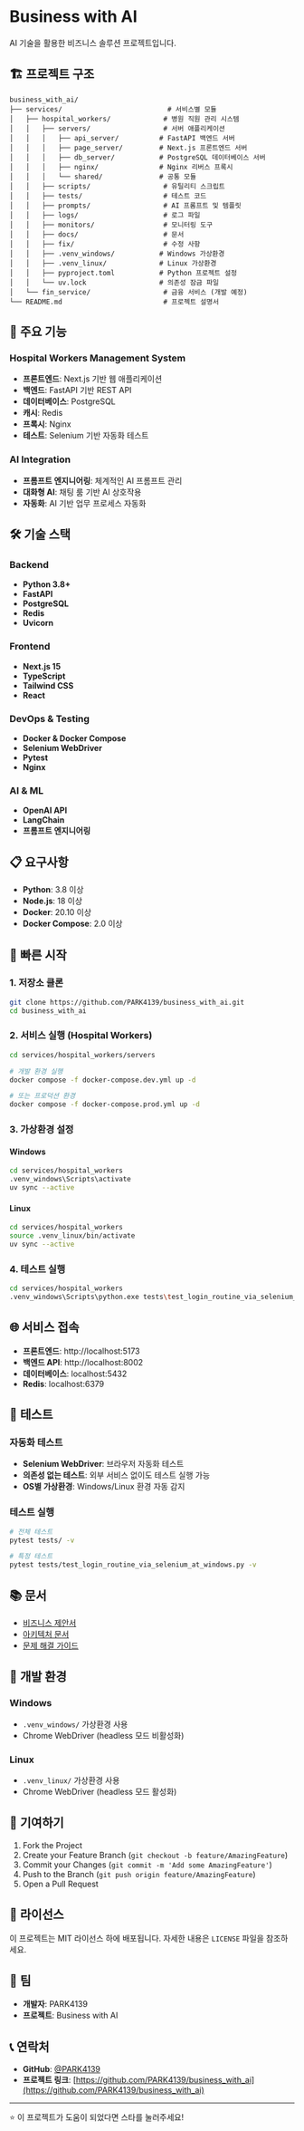 # Business with AI

AI 기술을 활용한 비즈니스 솔루션 프로젝트입니다.

## 🏗️ 프로젝트 구조

```
business_with_ai/
├── services/                          # 서비스별 모듈
│   ├── hospital_workers/             # 병원 직원 관리 시스템
│   │   ├── servers/                  # 서버 애플리케이션
│   │   │   ├── api_server/          # FastAPI 백엔드 서버
│   │   │   ├── page_server/         # Next.js 프론트엔드 서버
│   │   │   ├── db_server/           # PostgreSQL 데이터베이스 서버
│   │   │   ├── nginx/               # Nginx 리버스 프록시
│   │   │   └── shared/              # 공통 모듈
│   │   ├── scripts/                  # 유틸리티 스크립트
│   │   ├── tests/                    # 테스트 코드
│   │   ├── prompts/                  # AI 프롬프트 및 템플릿
│   │   ├── logs/                     # 로그 파일
│   │   ├── monitors/                 # 모니터링 도구
│   │   ├── docs/                     # 문서
│   │   ├── fix/                      # 수정 사항
│   │   ├── .venv_windows/           # Windows 가상환경
│   │   ├── .venv_linux/             # Linux 가상환경
│   │   ├── pyproject.toml           # Python 프로젝트 설정
│   │   └── uv.lock                  # 의존성 잠금 파일
│   └── fin_service/                  # 금융 서비스 (개발 예정)
└── README.md                         # 프로젝트 설명서
```

## 🚀 주요 기능

### Hospital Workers Management System
- **프론트엔드**: Next.js 기반 웹 애플리케이션
- **백엔드**: FastAPI 기반 REST API
- **데이터베이스**: PostgreSQL
- **캐시**: Redis
- **프록시**: Nginx
- **테스트**: Selenium 기반 자동화 테스트

### AI Integration
- **프롬프트 엔지니어링**: 체계적인 AI 프롬프트 관리
- **대화형 AI**: 채팅 룸 기반 AI 상호작용
- **자동화**: AI 기반 업무 프로세스 자동화

## 🛠️ 기술 스택

### Backend
- **Python 3.8+**
- **FastAPI**
- **PostgreSQL**
- **Redis**
- **Uvicorn**

### Frontend
- **Next.js 15**
- **TypeScript**
- **Tailwind CSS**
- **React**

### DevOps & Testing
- **Docker & Docker Compose**
- **Selenium WebDriver**
- **Pytest**
- **Nginx**

### AI & ML
- **OpenAI API**
- **LangChain**
- **프롬프트 엔지니어링**

## 📋 요구사항

- **Python**: 3.8 이상
- **Node.js**: 18 이상
- **Docker**: 20.10 이상
- **Docker Compose**: 2.0 이상

## 🚀 빠른 시작

### 1. 저장소 클론
```bash
git clone https://github.com/PARK4139/business_with_ai.git
cd business_with_ai
```

### 2. 서비스 실행 (Hospital Workers)
```bash
cd services/hospital_workers/servers

# 개발 환경 실행
docker compose -f docker-compose.dev.yml up -d

# 또는 프로덕션 환경
docker compose -f docker-compose.prod.yml up -d
```

### 3. 가상환경 설정

#### Windows
```bash
cd services/hospital_workers
.venv_windows\Scripts\activate
uv sync --active
```

#### Linux
```bash
cd services/hospital_workers
source .venv_linux/bin/activate
uv sync --active
```

### 4. 테스트 실행
```bash
cd services/hospital_workers
.venv_windows\Scripts\python.exe tests\test_login_routine_via_selenium_at_windows.py
```

## 🌐 서비스 접속

- **프론트엔드**: http://localhost:5173
- **백엔드 API**: http://localhost:8002
- **데이터베이스**: localhost:5432
- **Redis**: localhost:6379

## 🧪 테스트

### 자동화 테스트
- **Selenium WebDriver**: 브라우저 자동화 테스트
- **의존성 없는 테스트**: 외부 서비스 없이도 테스트 실행 가능
- **OS별 가상환경**: Windows/Linux 환경 자동 감지

### 테스트 실행
```bash
# 전체 테스트
pytest tests/ -v

# 특정 테스트
pytest tests/test_login_routine_via_selenium_at_windows.py -v
```

## 📚 문서

- [비즈니스 제안서](services/hospital_workers/docs/15.BUSINESS_PROPOSAL.md)
- [아키텍처 문서](services/hospital_workers/docs/20.ARCHITECTURE.md)
- [문제 해결 가이드](services/hospital_workers/fix/TROUBLESHOOTING_GUIDE.md)

## 🔧 개발 환경

### Windows
- `.venv_windows/` 가상환경 사용
- Chrome WebDriver (headless 모드 비활성화)

### Linux
- `.venv_linux/` 가상환경 사용
- Chrome WebDriver (headless 모드 활성화)

## 📝 기여하기

1. Fork the Project
2. Create your Feature Branch (`git checkout -b feature/AmazingFeature`)
3. Commit your Changes (`git commit -m 'Add some AmazingFeature'`)
4. Push to the Branch (`git push origin feature/AmazingFeature`)
5. Open a Pull Request

## 📄 라이선스

이 프로젝트는 MIT 라이선스 하에 배포됩니다. 자세한 내용은 `LICENSE` 파일을 참조하세요.

## 👥 팀

- **개발자**: PARK4139
- **프로젝트**: Business with AI

## 📞 연락처

- **GitHub**: [@PARK4139](https://github.com/PARK4139)
- **프로젝트 링크**: [https://github.com/PARK4139/business_with_ai](https://github.com/PARK4139/business_with_ai)

---

⭐ 이 프로젝트가 도움이 되었다면 스타를 눌러주세요!

